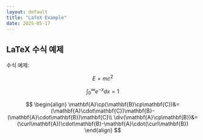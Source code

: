 ```yaml
---
layout: default
title: "LaTeX Example"
date: 2025-05-17
---
```


## LaTeX 수식 예제

수식 예제:

$$ E = mc^2 $$

$$ \int_0^\infty e^{-x} dx = 1 $$

$$
\begin{align}
\mathbf{A}\cp(\mathbf{B}\cp\mathbf{C})&=(\mathbf{A}\cdot\mathbf{C})\mathbf{B}-(\mathbf{A}\cdot\mathbf{B})\mathbf{C}\\
\div(\mathbf{A}\cp\mathbf{B})&=(\curl\mathbf{A})\cdot\mathbf{B}-\mathbf{A}\cdot(\curl\mathbf{B})
\end{align}
$$
